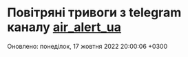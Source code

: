 # Повітряні тривоги з telegram каналу [air_alert_ua](https://t.me/air_alert_ua)

Оновлено:
понеділок, 17 жовтня 2022 20:00:06 +0300
